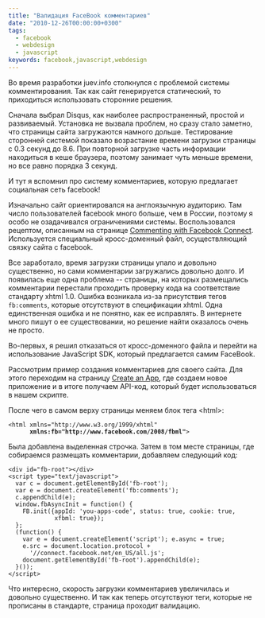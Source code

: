 ```yaml
---
title: "Валидация FaceBook комментариев"
date: "2010-12-26T00:00:00+0300"
tags:
  - facebook
  - webdesign
  - javascript
keywords: facebook,javascript,webdesign
---
```

Во время разработки juev.info столкнулся с проблемой системы комментирования. Так как сайт генерируется статический, то приходиться использовать сторонние решения.

Сначала выбрал Disqus, как наиболее распространенный, простой и развиваемый. Установка не вызвала проблем, но сразу стало заметно, что страницы сайта загружаются намного дольше. Тестирование сторонней системой показало возрастание времени загрузки страницы с 0.3 секунд до 8.6. При повторной загрузке часть информации находиться в кеше браузера, поэтому занимает чуть меньше времени, но все равно порядка 3 секунд.

И тут я вспомнил про систему комментариев, которую предлагает социальная сеть facebook!

Изначально сайт ориентировался на англоязычную аудиторию. Там число пользователей facebook много больше, чем в России, поэтому я особо не озадачивался ограничениями системы. Воспользовался рецептом, описанным на странице <a href="http://developers.facebook.com/blog/post/198" rel="nofollow">Commenting with Facebook Connect</a>. Используется специальный кросс-доменный файл, осуществляющий связку сайта с facebook.

Все заработало, время загрузки страницы упало и довольно существенно, но сами комментарии загружались довольно долго. И появилась еще одна проблема -- страницы, на которых размещались комментарии перестали проходить проверку кода на соответствие стандарту xhtml 1.0. Ошибка возникала из-за присутствия тегов <code>fb:comments</code>, которые отсутствуют в спецификации xhtml. Одна единственная ошибка и не понятно, как ее исправлять. В интернете много пишут о ее существовании, но решение найти оказалось очень не просто.

Во-первых, я решил отказаться от кросс-доменного файла и перейти на использование JavaScript SDK, который предлагается самим FaceBook.

Рассмотрим пример создания комментариев для своего сайта. Для этого переходим на страницу <a href="http://developers.facebook.com/setup" rel="nofollow">Create an App</a>, где создаем новое приложение и в итоге получаем API-код, который будет использоваться в нашем скрипте.

После чего в самом верху страницы меняем блок тега &lt;html&gt;:

<pre><code>&lt;html xmlns="http://www.w3.org/1999/xhtml"
      <strong>xmlns:fb="http://www.facebook.com/2008/fbml"</strong>&gt;</code></pre>

Была добавлена выделенная строчка. Затем в том месте страницы, где собираемся размещать комментарии, добавляем следующий код:

    <div id="fb-root"></div>
    <script type="text/javascript">
      var c = document.getElementById('fb-root');
      var e = document.createElement('fb:comments');
      c.appendChild(e);
      window.fbAsyncInit = function() {
        FB.init({appId: 'you-apps-code', status: true, cookie: true,
                 xfbml: true});
      };
      (function() {
        var e = document.createElement('script'); e.async = true;
        e.src = document.location.protocol +
          '//connect.facebook.net/en_US/all.js';
        document.getElementById('fb-root').appendChild(e);
      }());
    </script>

Что интересно, скорость загрузки комментариев увеличилась и довольно существенно. И так как теперь отсутствуют теги, которые не прописаны в стандарте, страница проходит валидацию.
